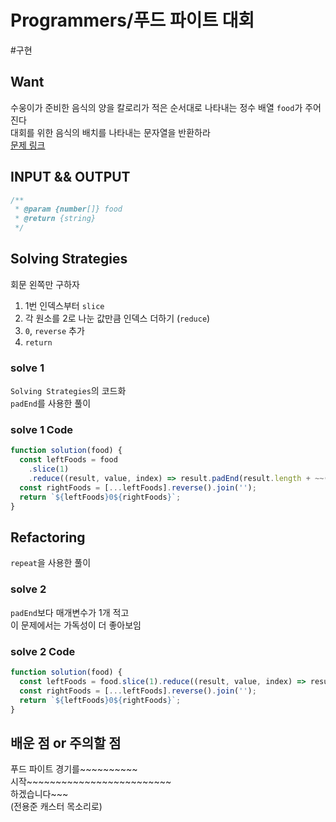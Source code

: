 # Programmers/푸드 파이트 대회

#구현

## Want

수웅이가 준비한 음식의 양을 칼로리가 적은 순서대로 나타내는 정수 배열 `food`가 주어진다  
대회를 위한 음식의 배치를 나타내는 문자열을 반환하라  
[문제 링크](https://school.programmers.co.kr/learn/courses/30/lessons/134240)

## INPUT && OUTPUT

```js
/**
 * @param {number[]} food
 * @return {string}
 */
```

## Solving Strategies

회문
왼쪽만 구하자

1. 1번 인덱스부터 `slice`
2. 각 원소를 2로 나눈 값만큼 인덱스 더하기 (`reduce`)
3. `0`, `reverse` 추가
4. `return`

### solve 1

`Solving Strategies`의 코드화  
`padEnd`를 사용한 풀이

### solve 1 Code

```js
function solution(food) {
  const leftFoods = food
    .slice(1)
    .reduce((result, value, index) => result.padEnd(result.length + ~~(value / 2), `${index + 1}`), '');
  const rightFoods = [...leftFoods].reverse().join('');
  return `${leftFoods}0${rightFoods}`;
}
```

## Refactoring

`repeat`을 사용한 풀이

### solve 2

`padEnd`보다 매개변수가 1개 적고  
이 문제에서는 가독성이 더 좋아보임

### solve 2 Code

```js
function solution(food) {
  const leftFoods = food.slice(1).reduce((result, value, index) => result + `${index + 1}`.repeat(~~(value / 2)), '');
  const rightFoods = [...leftFoods].reverse().join('');
  return `${leftFoods}0${rightFoods}`;
}
```

## 배운 점 or 주의할 점

푸드 파이트 경기를~~~~~~~~~~  
시작~~~~~~~~~~~~~~~~~~~~~~~~~  
하겠습니다~~~  
(전용준 캐스터 목소리로)
